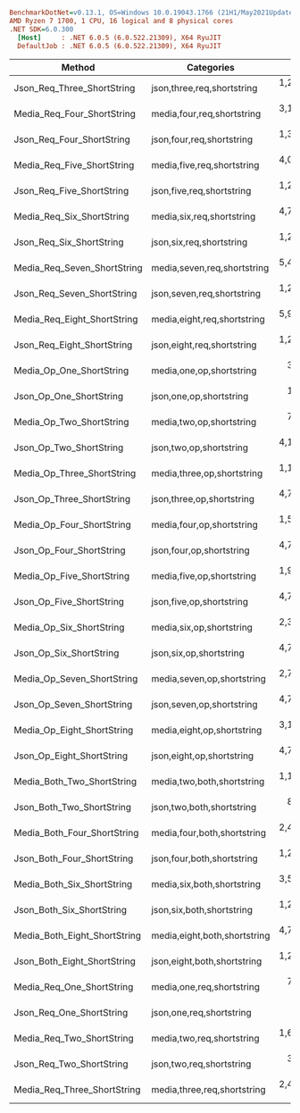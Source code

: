 ``` ini

BenchmarkDotNet=v0.13.1, OS=Windows 10.0.19043.1766 (21H1/May2021Update)
AMD Ryzen 7 1700, 1 CPU, 16 logical and 8 physical cores
.NET SDK=6.0.300
  [Host]     : .NET 6.0.5 (6.0.522.21309), X64 RyuJIT
  DefaultJob : .NET 6.0.5 (6.0.522.21309), X64 RyuJIT


```
|                       Method |                   Categories |        Mean |     Error |    StdDev |
|----------------------------- |----------------------------- |------------:|----------:|----------:|
|   Json_Req_Three_ShortString |   json,three,req,shortstring | 1,280.30 ms | 14.273 ms | 12.653 ms |
|   Media_Req_Four_ShortString |   media,four,req,shortstring | 3,189.39 ms | 15.443 ms | 13.690 ms |
|    Json_Req_Four_ShortString |    json,four,req,shortstring | 1,308.16 ms | 25.161 ms | 22.304 ms |
|   Media_Req_Five_ShortString |   media,five,req,shortstring | 4,040.11 ms | 66.571 ms | 99.640 ms |
|    Json_Req_Five_ShortString |    json,five,req,shortstring | 1,280.73 ms | 16.058 ms | 15.021 ms |
|    Media_Req_Six_ShortString |    media,six,req,shortstring | 4,728.36 ms | 23.233 ms | 20.595 ms |
|     Json_Req_Six_ShortString |     json,six,req,shortstring | 1,283.91 ms | 15.817 ms | 14.795 ms |
|  Media_Req_Seven_ShortString |  media,seven,req,shortstring | 5,449.51 ms |  9.016 ms |  7.992 ms |
|   Json_Req_Seven_ShortString |   json,seven,req,shortstring | 1,288.51 ms | 19.108 ms | 17.874 ms |
|  Media_Req_Eight_ShortString |  media,eight,req,shortstring | 5,960.90 ms | 34.140 ms | 30.264 ms |
|   Json_Req_Eight_ShortString |   json,eight,req,shortstring | 1,287.21 ms | 18.112 ms | 16.942 ms |
|     Media_Op_One_ShortString |     media,one,op,shortstring |   397.69 ms |  2.288 ms |  1.911 ms |
|      Json_Op_One_ShortString |      json,one,op,shortstring |   170.46 ms |  0.704 ms |  0.550 ms |
|     Media_Op_Two_ShortString |     media,two,op,shortstring |   796.30 ms | 14.451 ms | 13.517 ms |
|      Json_Op_Two_ShortString |      json,two,op,shortstring | 4,106.29 ms | 25.568 ms | 23.916 ms |
|   Media_Op_Three_ShortString |   media,three,op,shortstring | 1,197.46 ms | 12.685 ms | 11.865 ms |
|    Json_Op_Three_ShortString |    json,three,op,shortstring | 4,759.08 ms | 29.472 ms | 26.126 ms |
|    Media_Op_Four_ShortString |    media,four,op,shortstring | 1,576.58 ms | 20.381 ms | 18.067 ms |
|     Json_Op_Four_ShortString |     json,four,op,shortstring | 4,758.49 ms | 24.450 ms | 21.674 ms |
|    Media_Op_Five_ShortString |    media,five,op,shortstring | 1,973.91 ms | 19.018 ms | 16.859 ms |
|     Json_Op_Five_ShortString |     json,five,op,shortstring | 4,782.00 ms | 12.091 ms | 10.719 ms |
|     Media_Op_Six_ShortString |     media,six,op,shortstring | 2,356.98 ms | 34.185 ms | 31.976 ms |
|      Json_Op_Six_ShortString |      json,six,op,shortstring | 4,783.61 ms | 19.404 ms | 17.201 ms |
|   Media_Op_Seven_ShortString |   media,seven,op,shortstring | 2,739.50 ms | 27.625 ms | 25.840 ms |
|    Json_Op_Seven_ShortString |    json,seven,op,shortstring | 4,770.88 ms | 31.735 ms | 26.500 ms |
|   Media_Op_Eight_ShortString |   media,eight,op,shortstring | 3,140.70 ms | 36.274 ms | 33.930 ms |
|    Json_Op_Eight_ShortString |    json,eight,op,shortstring | 4,775.82 ms | 36.509 ms | 28.504 ms |
|   Media_Both_Two_ShortString |   media,two,both,shortstring | 1,197.33 ms | 16.348 ms | 14.492 ms |
|    Json_Both_Two_ShortString |    json,two,both,shortstring |   874.19 ms | 16.871 ms | 20.083 ms |
|  Media_Both_Four_ShortString |  media,four,both,shortstring | 2,416.62 ms | 33.188 ms | 31.044 ms |
|   Json_Both_Four_ShortString |   json,four,both,shortstring | 1,298.13 ms | 23.281 ms | 21.777 ms |
|   Media_Both_Six_ShortString |   media,six,both,shortstring | 3,599.08 ms | 30.492 ms | 27.030 ms |
|    Json_Both_Six_ShortString |    json,six,both,shortstring | 1,291.01 ms | 23.548 ms | 22.027 ms |
| Media_Both_Eight_ShortString | media,eight,both,shortstring | 4,711.53 ms | 14.270 ms | 12.650 ms |
|  Json_Both_Eight_ShortString |  json,eight,both,shortstring | 1,292.35 ms | 24.618 ms | 24.179 ms |
|    Media_Req_One_ShortString |    media,one,req,shortstring |   795.91 ms | 11.162 ms |  9.895 ms |
|     Json_Req_One_ShortString |     json,one,req,shortstring |    25.97 ms |  0.512 ms |  0.937 ms |
|    Media_Req_Two_ShortString |    media,two,req,shortstring | 1,611.80 ms | 28.309 ms | 26.480 ms |
|     Json_Req_Two_ShortString |     json,two,req,shortstring |   372.84 ms |  4.945 ms |  4.383 ms |
|  Media_Req_Three_ShortString |  media,three,req,shortstring | 2,409.65 ms | 33.803 ms | 31.620 ms |
